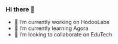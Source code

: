 ### Hi there 👋

- 🔭 I’m currently working on HodooLabs
- 🌱 I’m currently learning Agora
- 👯 I’m looking to collaborate on EduTech
